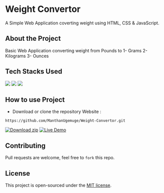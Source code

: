 # Weight Convertor
A Simple Web Application coverting weight using HTML, CSS & JavaScript.

## About the Project

Basic Web Application converting weight from Pounds to
1- Grams
2- Kilograms
3- Ounces


## Tech Stacks Used

<a target="_blank" href="https://www.w3schools.com/html/default.asp"><img src="https://img.shields.io/badge/html5%20-%23E34F26.svg?&style=for-the-badge&logo=html5&logoColor=white"></img></a>
<a target="_blank" href="https://www.w3schools.com/css/default.asp"><img src="https://img.shields.io/badge/css3%20-%231572B6.svg?&style=for-the-badge&logo=css3&logoColor=white"></img></a>
<a target="_blank" href="https://www.w3schools.com/js/default.asp"><img src="https://img.shields.io/badge/javascript%20-%23323330.svg?&style=for-the-badge&logo=javascript&logoColor=%23F7DF1E"></img></a>

## How to use Project

- Download or clone the repository Website : 

```
https://github.com/ManthanUgemuge/Weight-Convertor.git

```
[![Download zip](https://custom-icon-badges.herokuapp.com/badge/-Download-navy?style=for-the-badge&logo=download&logoColor=white "Download zip")](https://manthanugemuge.github.io/Weight-Convertor/) 
[![Live Demo](https://custom-icon-badges.herokuapp.com/badge/-Live-brightgreen?style=for-the-badge&logo=eye&logoColor=white "Live Demo")](https://github.com/ManthanUgemuge/Weight-Convertor/archive/refs/heads/main.zip)

## Contributing
Pull requests are welcome, feel free to ```fork``` this repo.

## License
This project is open-sourced under the [MIT license]().
